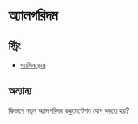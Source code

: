# অ্যালগরিদম

## স্ট্রিং

- [প্যালিনড্রোম](./Strings/Palindrome.md)

## অন্যান্য

[কিভাবে নতুন অ্যালগরিদম ডকুমেন্টেশন যোগ করতে হয়?](./CONTRIBUTING.md)
